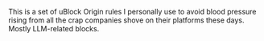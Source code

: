 This is a set of uBlock Origin rules I personally use to avoid blood pressure rising 
from all the crap companies shove on their platforms these days. Mostly LLM-related blocks.